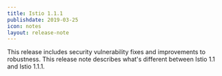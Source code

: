 ```yaml
---
title: Istio 1.1.1
publishdate: 2019-03-25
icon: notes
layout: release-note
---
```


This release includes security vulnerability fixes and improvements to robustness.  This release note describes what's different between Istio 1.1 and Istio 1.1.1.
